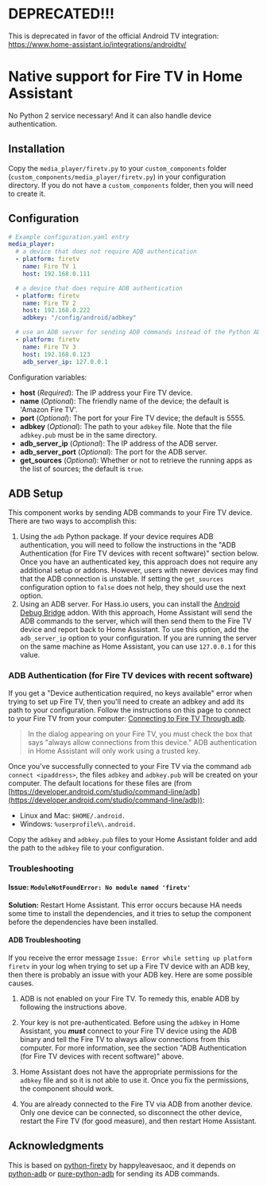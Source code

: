 # DEPRECATED!!!

This is deprecated in favor of the official Android TV integration: https://www.home-assistant.io/integrations/androidtv/


# Native support for Fire TV in Home Assistant

No Python 2 service necessary!  And it can also handle device authentication.


## Installation

Copy the `media_player/firetv.py` to your `custom_components` folder (`custom_components/media_player/firetv.py`) in your configuration directory.  If you do not have a `custom_components` folder, then you will need to create it.


## Configuration

```yaml
# Example configuration.yaml entry
media_player:
  # a device that does not require ADB authentication
  - platform: firetv
    name: Fire TV 1
    host: 192.168.0.111

  # a device that does require ADB authentication
  - platform: firetv
    name: Fire TV 2
    host: 192.168.0.222
    adbkey: "/config/android/adbkey"

  # use an ADB server for sending ADB commands instead of the Python ADB implementation
  - platform: firetv
    name: Fire TV 3
    host: 192.168.0.123
    adb_server_ip: 127.0.0.1
```

Configuration variables:

- **host** (*Required*): The IP address your Fire TV device.
- **name** (*Optional*): The friendly name of the device; the default is 'Amazon Fire TV'.
- **port** (*Optional*): The port for your Fire TV device; the default is 5555.
- **adbkey** (*Optional*): The path to your `adbkey` file.  Note that the file `adbkey.pub` must be in the same directory.
- **adb_server_ip** (*Optional*): The IP address of the ADB server.
- **adb_server_port** (*Optional*): The port for the ADB server.
- **get_sources** (*Optional*): Whether or not to retrieve the running apps as the list of sources; the default is `true`.


## ADB Setup

This component works by sending ADB commands to your Fire TV device.  There are two ways to accomplish this:

1. Using the `adb` Python package.  If your device requires ADB authentication, you will need to follow the instructions in the "ADB Authentication (for Fire TV devices with recent software)" section below.  Once you have an authenticated key, this approach does not require any additional setup or addons.  However, users with newer devices may find that the ADB connection is unstable.  If setting the `get_sources` configuration option to `false` does not help, they should use the next option.  
2. Using an ADB server.  For Hass.io users, you can install the [Android Debug Bridge](https://github.com/hassio-addons/addon-adb/blob/v0.1.0/README.md) addon.  With this approach, Home Assistant will send the ADB commands to the server, which will then send them to the Fire TV device and report back to Home Assistant.  To use this option, add the `adb_server_ip` option to your configuration.  If you are running the server on the same machine as Home Assistant, you can use `127.0.0.1` for this value.


### ADB Authentication (for Fire TV devices with recent software)

If you get a "Device authentication required, no keys available" error when trying to set up Fire TV, then you'll need to create an adbkey and add its path to your configuration.  Follow the instructions on this page to connect to your Fire TV from your computer: [Connecting to Fire TV Through adb](https://developer.amazon.com/zh/docs/fire-tv/connecting-adb-to-device.html).  

> In the dialog appearing on your Fire TV, you must check the box that says "always allow connections from this device."  ADB authentication in Home Assistant will only work using a trusted key.

Once you've successfully connected to your Fire TV via the command `adb connect <ipaddress>`, the files `adbkey` and `adbkey.pub` will be created on your computer.  The default locations for these files are (from [https://developer.android.com/studio/command-line/adb](https://developer.android.com/studio/command-line/adb)):

* Linux and Mac: `$HOME/.android.`
* Windows: `%userprofile%\.android.`

Copy the `adbkey` and `adbkey.pub` files to your Home Assistant folder and add the path to the `adbkey` file to your configuration.  


### Troubleshooting

#### Issue: `ModuleNotFoundError: No module named 'firetv'`

**Solution:** Restart Home Assistant.  This error occurs because HA needs some time to install the dependencies, and it tries to setup the component before the dependencies have been installed.


#### ADB Troubleshooting

If you receive the error message `Issue: Error while setting up platform firetv` in your log when trying to set up a Fire TV device with an ADB key, then there is probably an issue with your ADB key.  Here are some possible causes.

1. ADB is not enabled on your Fire TV.  To remedy this, enable ADB by following the instructions above.  

2. Your key is not pre-authenticated.  Before using the `adbkey` in Home Assistant, you _**must**_ connect to your Fire TV device using the ADB binary and tell the Fire TV to always allow connections from this computer.  For more information, see the section "ADB Authentication (for Fire TV devices with recent software)" above.

3. Home Assistant does not have the appropriate permissions for the `adbkey` file and so it is not able to use it.  Once you fix the permissions, the component should work.

4. You are already connected to the Fire TV via ADB from another device.  Only one device can be connected, so disconnect the other device, restart the Fire TV (for good measure), and then restart Home Assistant.  


## Acknowledgments

This is based on [python-firetv](https://github.com/happyleavesaoc/python-firetv) by happyleavesaoc, and it depends on [python-adb](https://github.com/google/python-adb) or [pure-python-adb](https://github.com/Swind/pure-python-adb) for sending its ADB commands.
